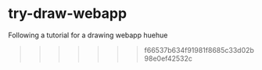 
# try-draw-webapp
Following a tutorial for a drawing webapp huehue
>>>>>>> f66537b634f91981f8685c33d02b98e0ef42532c
